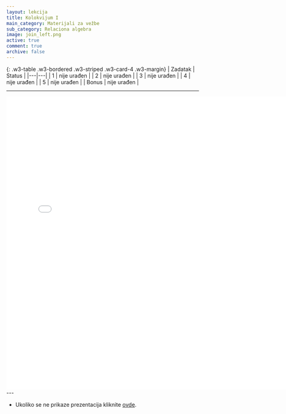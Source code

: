 ```yaml
---
layout: lekcija
title: Kolokvijum I
main_category: Materijali za vežbe
sub_category: Relaciona algebra
image: join_left.png
active: true
comment: true
archive: false
---
```


{: .w3-table .w3-bordered .w3-striped .w3-card-4 .w3-margin}
| Zadatak | Status |
|---|---|
| 1 | nije urađen |
| 2 | nije urađen |
| 3 | nije urađen |
| 4 | nije urađen |
| 5 | nije urađen |
| Bonus | nije urađen |

---

<embed src="/assets/bp1/bp1_I_kolokvijum_2015_2016.pdf" width="768" height="768">
---

* Ukoliko se ne prikaze prezentacija kliknite [ovde](/assets/bp1/bp1_I_kolokvijum_2015_2016.pdf).
